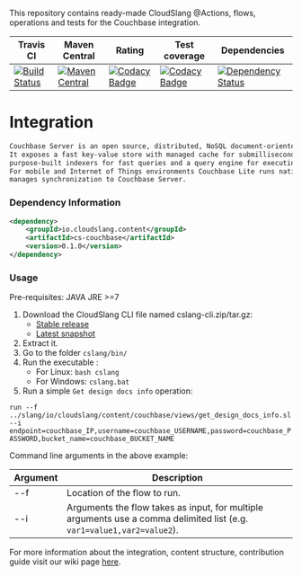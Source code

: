 This repository contains ready-made CloudSlang @Actions, flows, operations and tests for the Couchbase integration.

| Travis CI| Maven Central | Rating | Test coverage | Dependencies | 
| ----- | ----- | ----- | ----- | ----- |
| [![Build Status](https://travis-ci.org/CloudSlang/cs-couchbase.svg?branch=master)](https://travis-ci.org/CloudSlang/cs-couchbase) | [![Maven Central](https://maven-badges.herokuapp.com/maven-central/io.cloudslang.content/cs-couchbase/badge.svg)](https://maven-badges.herokuapp.com/maven-central/io.cloudslang.content/cs-couchbase) | [![Codacy Badge](https://api.codacy.com/project/badge/Grade/020187edd3d448bf87695b1424a60f52)](https://www.codacy.com/app/tethryus/cs-couchbase?utm_source=github.com&amp;utm_medium=referral&amp;utm_content=CloudSlang/cs-couchbase&amp;utm_campaign=Badge_Grade) | [![Codacy Badge](https://api.codacy.com/project/badge/Coverage/020187edd3d448bf87695b1424a60f52)](https://www.codacy.com/app/tethryus/cs-couchbase?utm_source=github.com&utm_medium=referral&utm_content=CloudSlang/cs-couchbase&utm_campaign=Badge_Coverage) | [![Dependency Status](https://www.versioneye.com/user/projects/59ef193f0fb24f1045307fc2/badge.svg?style=flat-square)](https://www.versioneye.com/user/projects/59ef193f0fb24f1045307fc2) |

# Integration

```markdown
Couchbase Server is an open source, distributed, NoSQL document-oriented database. 
It exposes a fast key-value store with managed cache for submillisecond data operations,
purpose-built indexers for fast queries and a query engine for executing SQL-like queries. 
For mobile and Internet of Things environments Couchbase Lite runs natively on-device and 
manages synchronization to Couchbase Server.
```


### Dependency Information

```xml
<dependency>
    <groupId>io.cloudslang.content</groupId>
    <artifactId>cs-couchbase</artifactId>
    <version>0.1.0</version>
</dependency>
```

### Usage

Pre-requisites: JAVA JRE >=7

1. Download the CloudSlang CLI file named cslang-cli.zip/tar.gz:
    + [Stable release](https://github.com/CloudSlang/cloud-slang/releases/latest)
    + [Latest snapshot](https://github.com/CloudSlang/cloud-slang/releases/)
2. Extract it.
3. Go to the folder `cslang/bin/`
4. Run the executable :
    + For Linux: `bash cslang`
    + For Windows: `cslang.bat`
5. Run a simple `Get design docs info` operation:

`run --f ../slang/io/cloudslang/content/couchbase/views/get_design_docs_info.sl --i 
 endpoint=couchbase_IP,username=couchbase_USERNAME,password=couchbase_PASSWORD,bucket_name=couchbase_BUCKET_NAME`

Command line arguments in the above example:

| Argument | Description |
| ----- | ----- |
| --f | Location of the flow to run. |
| --i | Arguments the flow takes as input, for multiple arguments use a comma delimited list (e.g. `var1=value1,var2=value2`). |

For more information about the integration, content structure, contribution guide visit our wiki page [here](https://github.com/CloudSlang/cs-couchbase/wiki). 
